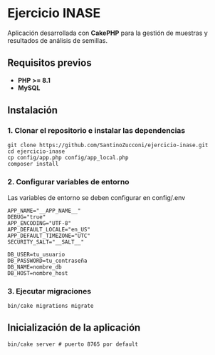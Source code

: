 # Ejercicio INASE

Aplicación desarrollada con **CakePHP** para la gestión de muestras y resultados de análisis de semillas.


## Requisitos previos

- **PHP >= 8.1**
- **MySQL**


## Instalación

### 1. Clonar el repositorio e instalar las dependencias

```
git clone https://github.com/SantinoZucconi/ejercicio-inase.git
cd ejercicio-inase
cp config/app.php config/app_local.php
composer install
```

### 2. Configurar variables de entorno

Las variables de entorno se deben configurar en config/.env

```
APP_NAME="__APP_NAME__"
DEBUG="true"
APP_ENCODING="UTF-8"
APP_DEFAULT_LOCALE="en_US"
APP_DEFAULT_TIMEZONE="UTC"
SECURITY_SALT="__SALT__"

DB_USER=tu_usuario
DB_PASSWORD=tu_contraseña
DB_NAME=nombre_db
DB_HOST=nombre_host
```

### 3. Ejecutar migraciones

```
bin/cake migrations migrate
```

## Inicialización de la aplicación

```
bin/cake server # puerto 8765 por default
```
